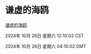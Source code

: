 # 谦虚的海鸥
[谦虚的海鸥](http://219.139.197.74:56308/qxdho/course/base/hotlink/index.php)

2024年 10月 26日 星期六 12:10:02 CST

2024年 10月 26日 星期六 04:10:02 GMT

